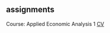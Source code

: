 ## assignments
Course: Applied Economic Analysis 1
[CV](https://github.com/machjan/assignments/blob/master/CV.md)
